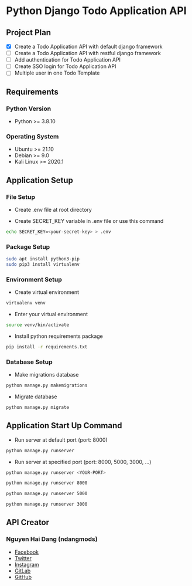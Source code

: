# Python Django Todo Application API

## Project Plan

- [x] Create a Todo Application API with default django framework
- [ ] Create a Todo Application API with restful django framework
- [ ] Add authentication for Todo Application API
- [ ] Create SSO login for Todo Application API
- [ ] Multiple user in one Todo Template

## Requirements

### Python Version

- Python >= 3.8.10

### Operating System

- Ubuntu >= 21.10
- Debian >= 9.0
- Kali Linux >= 2020.1

## Application Setup

### File Setup

- Create .env file at root directory

- Create SECRET_KEY variable in .env file or use this command

```bash
echo SECRET_KEY=<your-secret-key> > .env
```

### Package Setup

```bash
sudo apt install python3-pip
sudo pip3 install virtualenv
```

### Environment Setup

- Create virtual environment

```bash
virtualenv venv
```

- Enter your virtual environment

```bash
source venv/bin/activate
```

- Install python requirements package

```bash
pip install -r requirements.txt
```

### Database Setup

- Make migrations database

```bash
python manage.py makemigrations
```

- Migrate database

```bash
python manage.py migrate
```

## Application Start Up Command

- Run server at default port (port: 8000)
  
```bash
python manage.py runserver
```

- Run server at specified port (port: 8000, 5000, 3000, ...)

```bash
python manage.py runserver <YOUR-PORT>
```

```bash
python manage.py runserver 8000
```

```bash
python manage.py runserver 5000
```

```bash
python manage.py runserver 3000
```

## API Creator

### Nguyen Hai Dang (ndangmods)

- [Facebook](https://www.facebook.com/ndangmods)
- [Twitter](https://twitter.com/ndangmods)
- [Instagram](https://instagram.com/dangn_ndang)
- [GitLab](https://gitlab.com/ndangmods)
- [GitHub](https://github.com/ndangmods)
